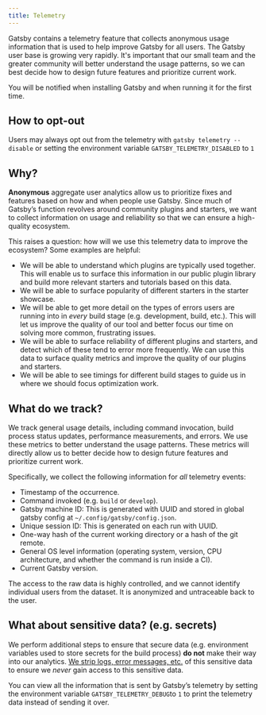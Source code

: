 ```yaml
---
title: Telemetry
---
```


Gatsby contains a telemetry feature that collects anonymous usage information that is used to help improve Gatsby for all users.
The Gatsby user base is growing very rapidly. It's important that our small team and the greater community will better understand the usage patterns, so we can best decide how to design future features and prioritize current work.

You will be notified when installing Gatsby and when running it for the first time.

## How to opt-out

Users may always opt out from the telemetry with `gatsby telemetry --disable` or setting the environment variable `GATSBY_TELEMETRY_DISABLED` to `1`

## Why?

**Anonymous** aggregate user analytics allow us to prioritize fixes and features based on how and when people use Gatsby.
Since much of Gatsby’s function revolves around community plugins and starters, we want to collect information on usage
and reliability so that we can ensure a high-quality ecosystem.

This raises a question: how will we use this telemetry data to improve the ecosystem? Some examples are helpful:

- We will be able to understand which plugins are typically used together. This will enable us to surface this information in our public plugin library and build more relevant starters and tutorials based on this data.
- We will be able to surface popularity of different starters in the starter showcase.
- We will be able to get more detail on the types of errors users are running into in _every_ build stage (e.g. development, build, etc.). This will let us improve the quality of our tool and better focus our time on solving more common, frustrating issues.
- We will be able to surface reliability of different plugins and starters, and detect which of these tend to error more frequently. We can use this data to surface quality metrics and improve the quality of our plugins and starters.
- We will be able to see timings for different build stages to guide us in where we should focus optimization work.

## What do we track?

We track general usage details, including command invocation, build process status updates, performance measurements, and errors.
We use these metrics to better understand the usage patterns. These metrics will directly allow us to better decide how to design future features and prioritize current work.

Specifically, we collect the following information for _all_ telemetry events:

- Timestamp of the occurrence.
- Command invoked (e.g. `build` or `develop`).
- Gatsby machine ID: This is generated with UUID and stored in global gatsby config at `~/.config/gatsby/config.json`.
- Unique session ID: This is generated on each run with UUID.
- One-way hash of the current working directory or a hash of the git remote.
- General OS level information (operating system, version, CPU architecture, and whether the command is run inside a CI).
- Current Gatsby version.

The access to the raw data is highly controlled, and we cannot identify individual users from the dataset. It is anonymized and untraceable back to the user.

## What about sensitive data? (e.g. secrets)

We perform additional steps to ensure that secure data (e.g. environment variables used to store secrets for the build process) **do not** make their way into our analytics. [We strip logs, error messages, etc.](https://github.com/gatsbyjs/gatsby/blob/master/packages/gatsby-telemetry/src/error-helpers.ts) of this sensitive data to ensure we _never_ gain access to this sensitive data.

You can view all the information that is sent by Gatsby’s telemetry by setting the environment variable `GATSBY_TELEMETRY_DEBUG`to `1` to print the telemetry data instead of sending it over.
